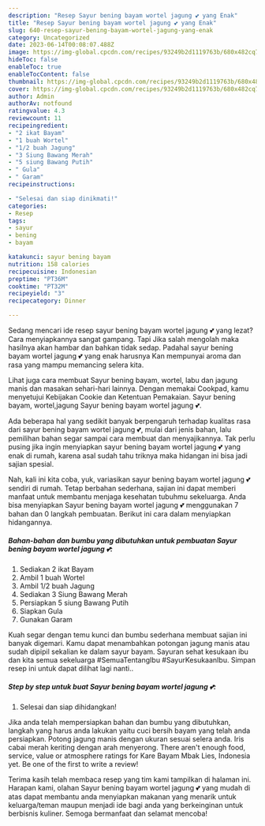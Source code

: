```yaml
---
description: "Resep Sayur bening bayam wortel jagung 💕 yang Enak"
title: "Resep Sayur bening bayam wortel jagung 💕 yang Enak"
slug: 640-resep-sayur-bening-bayam-wortel-jagung-yang-enak
category: Uncategorized
date: 2023-06-14T00:08:07.488Z
image: https://img-global.cpcdn.com/recipes/93249b2d1119763b/680x482cq70/sayur-bening-bayam-wortel-jagung-foto-resep-utama.jpg
hideToc: false
enableToc: true
enableTocContent: false
thumbnail: https://img-global.cpcdn.com/recipes/93249b2d1119763b/680x482cq70/sayur-bening-bayam-wortel-jagung-foto-resep-utama.jpg
cover: https://img-global.cpcdn.com/recipes/93249b2d1119763b/680x482cq70/sayur-bening-bayam-wortel-jagung-foto-resep-utama.jpg
author: Admin
authorAv: notfound
ratingvalue: 4.3
reviewcount: 11
recipeingredient:
- "2 ikat Bayam"
- "1 buah Wortel"
- "1/2 buah Jagung"
- "3 Siung Bawang Merah"
- "5 siung Bawang Putih"
- " Gula"
- " Garam"
recipeinstructions:

- "Selesai dan siap dinikmati!"
categories:
- Resep
tags:
- sayur
- bening
- bayam

katakunci: sayur bening bayam 
nutrition: 158 calories
recipecuisine: Indonesian
preptime: "PT36M"
cooktime: "PT32M"
recipeyield: "3"
recipecategory: Dinner

---
```



Sedang mencari ide resep sayur bening bayam wortel jagung 💕 yang lezat? Cara menyiapkannya sangat gampang. Tapi Jika salah mengolah maka hasilnya akan hambar dan bahkan tidak sedap. Padahal sayur bening bayam wortel jagung 💕 yang enak harusnya Kan mempunyai aroma dan rasa yang mampu memancing selera kita.


Lihat juga cara membuat Sayur bening bayam, wortel, labu dan jagung manis dan masakan sehari-hari lainnya. Dengan memakai Cookpad, kamu menyetujui Kebijakan Cookie dan Ketentuan Pemakaian. Sayur bening bayam, wortel,jagung Sayur bening bayam wortel jagung 💕.

Ada beberapa hal yang sedikit banyak berpengaruh terhadap kualitas rasa dari sayur bening bayam wortel jagung 💕, mulai dari jenis bahan, lalu pemilihan bahan segar sampai cara membuat dan menyajikannya. Tak perlu pusing jika ingin menyiapkan sayur bening bayam wortel jagung 💕 yang enak di rumah, karena asal sudah tahu triknya maka hidangan ini bisa jadi sajian spesial.


Nah, kali ini kita coba, yuk, variasikan sayur bening bayam wortel jagung 💕 sendiri di rumah. Tetap berbahan sederhana, sajian ini dapat memberi manfaat untuk membantu menjaga kesehatan tubuhmu sekeluarga. Anda bisa menyiapkan Sayur bening bayam wortel jagung 💕 menggunakan 7 bahan dan 0 langkah pembuatan. Berikut ini cara dalam menyiapkan hidangannya.

<!--inarticleads1-->

##### Bahan-bahan dan bumbu yang dibutuhkan untuk pembuatan Sayur bening bayam wortel jagung 💕:

1. Sediakan 2 ikat Bayam
1. Ambil 1 buah Wortel
1. Ambil 1/2 buah Jagung
1. Sediakan 3 Siung Bawang Merah
1. Persiapkan 5 siung Bawang Putih
1. Siapkan  Gula
1. Gunakan  Garam


Kuah segar dengan temu kunci dan bumbu sederhana membuat sajian ini banyak digemari. Kamu dapat menambahkan potongan jagung manis atau sudah dipipil sekalian ke dalam sayur bayam. Sayuran sehat kesukaan ibu dan kita semua sekeluarga #SemuaTentangIbu #SayurKesukaanIbu. Simpan resep ini untuk dapat dilihat lagi nanti.. 

<!--inarticleads2-->

##### Step by step untuk buat Sayur bening bayam wortel jagung 💕:


1. Selesai dan siap dihidangkan!

Jika anda telah mempersiapkan bahan dan bumbu yang dibutuhkan, langkah yang harus anda lakukan yaitu cuci bersih bayam yang telah anda persiapkan. Potong jagung manis dengan ukuran sesuai selera anda. Iris cabai merah keriting dengan arah menyerong. There aren&#39;t enough food, service, value or atmosphere ratings for Kare Bayam Mbak Lies, Indonesia yet. Be one of the first to write a review! 

Terima kasih telah membaca resep yang tim kami tampilkan di halaman ini. Harapan kami, olahan Sayur bening bayam wortel jagung 💕 yang mudah di atas dapat membantu anda menyiapkan makanan yang menarik untuk keluarga/teman maupun menjadi ide bagi anda yang berkeinginan untuk berbisnis kuliner. Semoga bermanfaat dan selamat mencoba!
